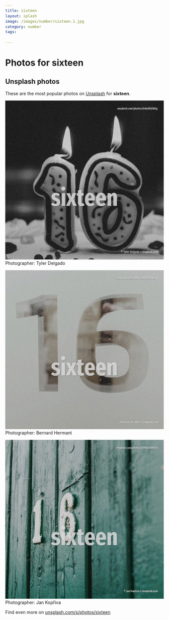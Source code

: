 ```yaml
---
title: sixteen
layout: splash
image: /images/number/sixteen.1.jpg
category: number
tags:

---
```

# Photos for sixteen
 
## Unsplash photos
These are the most popular photos on [Unsplash](https://unsplash.com) for **sixteen**.
 
![sixteen](/images/number/sixteen.1.jpg)
Photographer:  Tyler Delgado
 
![sixteen](/images/number/sixteen.2.jpg)
Photographer:  Bernard Hermant
 
![sixteen](/images/number/sixteen.3.jpg)
Photographer:  Jan Kopřiva
 
Find even more on [unsplash.com/s/photos/sixteen](https://unsplash.com/s/photos/sixteen)
 

